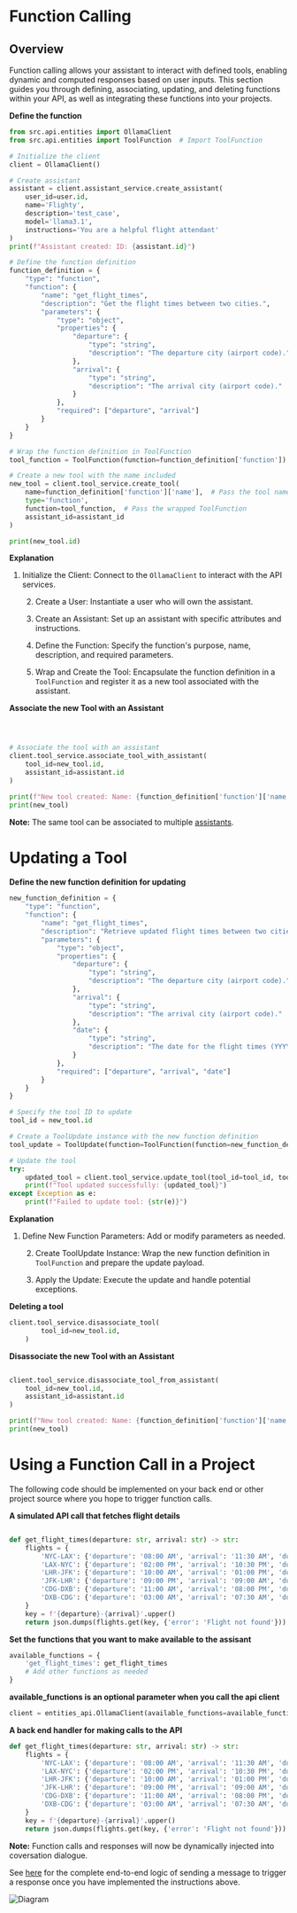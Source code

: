 # Function Calling

## Overview

Function calling allows your assistant to interact with defined tools, enabling dynamic and computed responses based on user inputs. This section guides you through defining, associating, updating, and deleting functions within your API, as well as integrating these functions into your projects.


**Define the function**

```python
from src.api.entities import OllamaClient
from src.api.entities import ToolFunction  # Import ToolFunction

# Initialize the client
client = OllamaClient()

# Create assistant
assistant = client.assistant_service.create_assistant(
    user_id=user.id,
    name='Flighty',
    description='test_case',
    model='llama3.1',
    instructions='You are a helpful flight attendant'
)
print(f"Assistant created: ID: {assistant.id}")

# Define the function definition
function_definition = {
    "type": "function",
    "function": {
        "name": "get_flight_times",
        "description": "Get the flight times between two cities.",
        "parameters": {
            "type": "object",
            "properties": {
                "departure": {
                    "type": "string",
                    "description": "The departure city (airport code)."
                },
                "arrival": {
                    "type": "string",
                    "description": "The arrival city (airport code)."
                }
            },
            "required": ["departure", "arrival"]
        }
    }
}

# Wrap the function definition in ToolFunction
tool_function = ToolFunction(function=function_definition['function'])

# Create a new tool with the name included
new_tool = client.tool_service.create_tool(
    name=function_definition['function']['name'],  # Pass the tool name explicitly
    type='function',
    function=tool_function,  # Pass the wrapped ToolFunction
    assistant_id=assistant_id
)

print(new_tool.id)

```

**Explanation**

1. Initialize the Client: Connect to the `OllamaClient` to interact with the API services.

    2. Create a User: Instantiate a user who will own the assistant.

    3. Create an Assistant: Set up an assistant with specific attributes and instructions.

    4. Define the Function: Specify the function's purpose, name, description, and required parameters.

    5. Wrap and Create the Tool: Encapsulate the function definition in a `ToolFunction` and register it as a new tool associated with the assistant.


**Associate the new Tool with an Assistant**

```python



# Associate the tool with an assistant
client.tool_service.associate_tool_with_assistant(
    tool_id=new_tool.id,
    assistant_id=assistant.id
)

print(f"New tool created: Name: {function_definition['function']['name']}, ID: {new_tool.id}")
print(new_tool)
```
**Note:** The same tool can be associated to multiple [assistants](/docs/assistants.md).



# Updating a Tool

**Define the new function definition for updating**
```python
new_function_definition = {
    "type": "function",
    "function": {
        "name": "get_flight_times",
        "description": "Retrieve updated flight times between two cities.",
        "parameters": {
            "type": "object",
            "properties": {
                "departure": {
                    "type": "string",
                    "description": "The departure city (airport code)."
                },
                "arrival": {
                    "type": "string",
                    "description": "The arrival city (airport code)."
                },
                "date": {
                    "type": "string",
                    "description": "The date for the flight times (YYYY-MM-DD)."
                }
            },
            "required": ["departure", "arrival", "date"]
        }
    }
}

# Specify the tool ID to update
tool_id = new_tool.id

# Create a ToolUpdate instance with the new function definition
tool_update = ToolUpdate(function=ToolFunction(function=new_function_definition['function']))

# Update the tool
try:
    updated_tool = client.tool_service.update_tool(tool_id=tool_id, tool_update=tool_update)
    print(f"Tool updated successfully: {updated_tool}")
except Exception as e:
    print(f"Failed to update tool: {str(e)}")
```
**Explanation**

1. Define New Function Parameters: Add or modify parameters as needed.
    
    2. Create ToolUpdate Instance: Wrap the new function definition in `ToolFunction` and prepare the update payload.
    
    3. Apply the Update: Execute the update and handle potential exceptions.


**Deleting a tool**

```python
client.tool_service.disassociate_tool(
        tool_id=new_tool.id,
    )

```


**Disassociate the new Tool with an Assistant**

```python

client.tool_service.disassociate_tool_from_assistant(
    tool_id=new_tool.id,
    assistant_id=assistant.id
)

print(f"New tool created: Name: {function_definition['function']['name']}, ID: {new_tool.id}")
print(new_tool)
```





# Using a Function Call in a Project

The following code should be implemented on your back end or other project source where you hope to trigger function calls.



**A simulated API call that fetches flight details**

```python

def get_flight_times(departure: str, arrival: str) -> str:
    flights = {
        'NYC-LAX': {'departure': '08:00 AM', 'arrival': '11:30 AM', 'duration': '6h 30m'},
        'LAX-NYC': {'departure': '02:00 PM', 'arrival': '10:30 PM', 'duration': '5h 30m'},
        'LHR-JFK': {'departure': '10:00 AM', 'arrival': '01:00 PM', 'duration': '8h 00m'},
        'JFK-LHR': {'departure': '09:00 PM', 'arrival': '09:00 AM', 'duration': '7h 00m'},
        'CDG-DXB': {'departure': '11:00 AM', 'arrival': '08:00 PM', 'duration': '6h 00m'},
        'DXB-CDG': {'departure': '03:00 AM', 'arrival': '07:30 AM', 'duration': '7h 30m'},
    }
    key = f'{departure}-{arrival}'.upper()
    return json.dumps(flights.get(key, {'error': 'Flight not found'}))

```

**Set the functions that you want to make available to the assisant**

```python
available_functions = {
    'get_flight_times': get_flight_times
    # Add other functions as needed
}

```

**available_functions is an optional parameter when you call the api client**

```python
client = entities_api.OllamaClient(available_functions=available_functions)
```

**A back end handler for making calls to the API**

```python
def get_flight_times(departure: str, arrival: str) -> str:
    flights = {
        'NYC-LAX': {'departure': '08:00 AM', 'arrival': '11:30 AM', 'duration': '6h 30m'},
        'LAX-NYC': {'departure': '02:00 PM', 'arrival': '10:30 PM', 'duration': '5h 30m'},
        'LHR-JFK': {'departure': '10:00 AM', 'arrival': '01:00 PM', 'duration': '8h 00m'},
        'JFK-LHR': {'departure': '09:00 PM', 'arrival': '09:00 AM', 'duration': '7h 00m'},
        'CDG-DXB': {'departure': '11:00 AM', 'arrival': '08:00 PM', 'duration': '6h 00m'},
        'DXB-CDG': {'departure': '03:00 AM', 'arrival': '07:30 AM', 'duration': '7h 30m'},
    }
    key = f'{departure}-{arrival}'.upper()
    return json.dumps(flights.get(key, {'error': 'Flight not found'}))

```

**Note:** Function calls and responses will now be dynamically injected into coversation dialogue.

See [here](/docs/assistants.md) for the complete end-to-end logic of sending a message to trigger a response once you have implemented the instructions above.


![Diagram](function_calling1.png)









